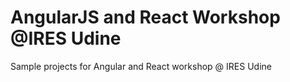 # AngularJS and React Workshop @IRES Udine
Sample projects for Angular and React workshop @ IRES Udine